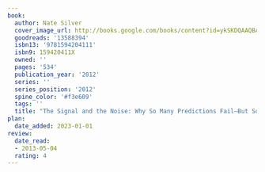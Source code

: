 ```yaml
---
book:
  author: Nate Silver
  cover_image_url: http://books.google.com/books/content?id=ykSKDQAAQBAJ&printsec=frontcover&img=1&zoom=1&edge=curl&source=gbs_api
  goodreads: '13588394'
  isbn13: '9781594204111'
  isbn9: 159420411X
  owned: ''
  pages: '534'
  publication_year: '2012'
  series: ''
  series_position: '2012'
  spine_color: '#f3e609'
  tags: ''
  title: "The Signal and the Noise: Why So Many Predictions Fail—But Some Don't"
plan:
  date_added: 2023-01-01
review:
  date_read:
  - 2013-05-04
  rating: 4
---
```


